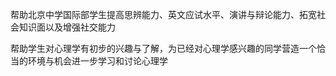 帮助北京中学国际部学生提高思辨能力、英文应试水平、演讲与辩论能力、拓宽社会知识面以及增强社交能力

帮助学生对心理学有初步的兴趣与了解，为已经对心理学感兴趣的同学营造一个恰当的环境与机会进一步学习和讨论心理学